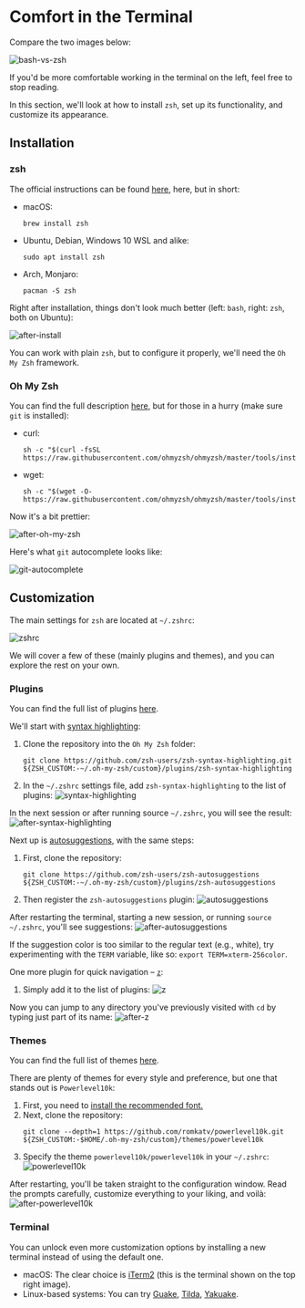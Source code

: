 # Comfort in the Terminal

Compare the two images below:

![bash-vs-zsh](https://i.imgur.com/2edKk11.png)

If you'd be more comfortable working in the terminal on the left, feel free to stop reading.

In this section, we'll look at how to install `zsh`, set up its functionality, and customize its appearance.

## Installation

### zsh

The official instructions can be found [here](https://github.com/ohmyzsh/ohmyzsh/wiki/Installing-ZSH), here, but in short:
* macOS: 
  ```shell script
  brew install zsh
  ```
* Ubuntu, Debian, Windows 10 WSL and alike:
  ```shell script
  sudo apt install zsh
  ```
* Arch, Monjaro:
  ```shell script
  pacman -S zsh
  ```

Right after installation, things don't look much better (left: `bash`, right: `zsh`, both on Ubuntu):

![after-install](https://i.imgur.com/Zc674oc.png)

You can work with plain `zsh`, but to configure it properly, we'll need the `Oh My Zsh` framework.

### Oh My Zsh

You can find the full description [here](https://github.com/ohmyzsh/ohmyzsh), but for those in a hurry (make sure `git` is installed):
* curl:
  ```shell script
  sh -c "$(curl -fsSL https://raw.githubusercontent.com/ohmyzsh/ohmyzsh/master/tools/install.sh)"
  ```
* wget:
  ```shell script
  sh -c "$(wget -O- https://raw.githubusercontent.com/ohmyzsh/ohmyzsh/master/tools/install.sh)"
  ```

Now it's a bit prettier:

![after-oh-my-zsh](https://i.imgur.com/peWryj6.png)

Here's what `git` autocomplete looks like:

![git-autocomplete](https://i.imgur.com/l8BUuJk.png)

## Customization

The main settings for `zsh` are located at `~/.zshrc`:

![zshrc](https://i.imgur.com/mIOkVTW.png)

We will cover a few of these (mainly plugins and themes), and you can explore the rest on your own.

### Plugins

You can find the full list of plugins [here](https://github.com/ohmyzsh/ohmyzsh/wiki/Plugins). 

We'll start with [syntax highlighting](https://github.com/zsh-users/zsh-syntax-highlighting):
1. Clone the repository into the `Oh My Zsh` folder:
   ```shell script
   git clone https://github.com/zsh-users/zsh-syntax-highlighting.git ${ZSH_CUSTOM:-~/.oh-my-zsh/custom}/plugins/zsh-syntax-highlighting
   ```
2. In the `~/.zshrc` settings file, add `zsh-syntax-highlighting` to the list of plugins: 
   ![syntax-highlighting](https://i.imgur.com/73uJoUh.png)
   
In the next session or after running source `~/.zshrc`, you will see the result: 
![after-syntax-highlighting](https://i.imgur.com/P8UGiGp.png)

Next up is [autosuggestions](https://github.com/zsh-users/zsh-autosuggestions), with the same steps:
1. First, clone the repository:
   ```shell script
   git clone https://github.com/zsh-users/zsh-autosuggestions ${ZSH_CUSTOM:-~/.oh-my-zsh/custom}/plugins/zsh-autosuggestions
   ```
2. Then register the `zsh-autosuggestions` plugin: 
   ![autosuggestions](https://i.imgur.com/DRu2POE.png)

After restarting the terminal, starting a new session, or running `source ~/.zshrc`, you'll see suggestions: 
![after-autosuggestions](https://i.imgur.com/qeLbjoD.png)

If the suggestion color is too similar to the regular text (e.g., white), try experimenting with the `TERM` variable, like so: `export TERM=xterm-256color`.

One more plugin for quick navigation – [`z`](https://github.com/ohmyzsh/ohmyzsh/tree/master/plugins/z):
1. Simply add it to the list of plugins:
   ![z](https://i.imgur.com/cETwJ27.png)

Now you can jump to any directory you've previously visited with `cd` by typing just part of its name: 
![after-z](https://i.imgur.com/fBrE289.png)

### Themes

You can find the full list of themes [here](https://github.com/ohmyzsh/ohmyzsh/wiki/Themes).

There are plenty of themes for every style and preference, but one that stands out is `Powerlevel10k`:
1. First, you need to [install the recommended font.](https://github.com/romkatv/powerlevel10k#meslo-nerd-font-patched-for-powerlevel10k)
2. Next, clone the repository:
   ```shell script
   git clone --depth=1 https://github.com/romkatv/powerlevel10k.git ${ZSH_CUSTOM:-$HOME/.oh-my-zsh/custom}/themes/powerlevel10k
   ```
3. Specify the theme `powerlevel10k/powerlevel10k` in your `~/.zshrc`:
   ![powerlevel10k](https://i.imgur.com/L9enCUq.png)

After restarting, you'll be taken straight to the configuration window. Read the prompts carefully, customize everything to your liking, and voilà: 
![after-powerlevel10k](https://i.imgur.com/ZdkmcrC.png)

### Terminal

You can unlock even more customization options by installing a new terminal instead of using the default one.
* macOS: The clear choice is [iTerm2](https://www.iterm2.com/) (this is the terminal shown on the top right image).
* Linux-based systems: You can try [Guake](http://guake-project.org/), [Tilda](https://github.com/lanoxx/tilda), 
[Yakuake](https://github.com/KDE/yakuake).
